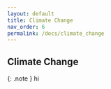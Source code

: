 ```yaml
---
layout: default
title: Climate Change
nav_order: 6
permalink: /docs/climate_change
---
```


## Climate Change

{: .note } hi
